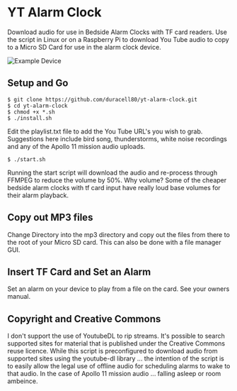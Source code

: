 # YT Alarm Clock
Download audio for use in Bedside Alarm Clocks with TF card readers. Use the script in Linux or on a Raspberry Pi to download You Tube audio to copy to a Micro SD Card for use in the alarm clock device.


![Example Device](https://images-na.ssl-images-amazon.com/images/I/71Kr84OJf%2BL._AC_SX425_.jpg)





## Setup and Go
```
$ git clone https://github.com/duracell80/yt-alarm-clock.git
$ cd yt-alarm-clock
$ chmod +x *.sh
$ ./install.sh
```
Edit the playlist.txt file to add the You Tube URL's you wish to grab. Suggestions here include bird song, thunderstorms, white noise recordings and any of the Apollo 11 mission audio uploads.

```
$ ./start.sh
```

Running the start script will download the audio and re-process through FFMPEG to reduce the volume by 50%. Why volume? Some of the cheaper bedside alarm clocks with tf card input have really loud base volumes for their alarm playback. 

## Copy out MP3 files
Change Directory into the mp3 directory and copy out the files from there to the root of your Micro SD card. This can also be done with a file manager GUI.

## Insert TF Card and Set an Alarm
Set an alarm on your device to play from a file on the card. See your owners manual.

## Copyright and Creative Commons
I don't support the use of YoutubeDL to rip streams. It's possible to search supported sites for material that is published under the Creative Commons reuse licence. While this script is preconfigured to download audio from supported sites using the youtube-dl library ... the intention of the script is to easily allow the legal use of offline audio for scheduling alarms to wake to that audio. In the case of Apollo 11 mission audio ... falling asleep or room ambeince.
